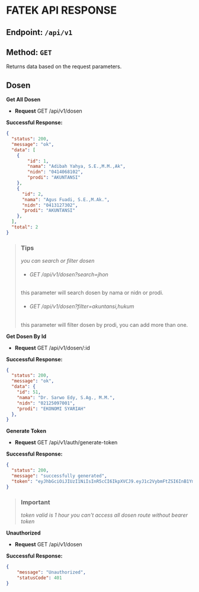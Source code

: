 # FATEK API RESPONSE

## Endpoint: `/api/v1`

## Method: `GET`

Returns data based on the request parameters.

## Dosen

**Get All Dosen**
- **Request**
GET /api/v1/dosen

**Successful Response:**

```json
{
  "status": 200,
  "message": "ok",
  "data": [
    {
        "id": 1,
        "nama": "Adibah Yahya, S.E.,M.M.,Ak",
        "nidn": "0414068102",
        "prodi": "AKUNTANSI"
    },
    {
      "id": 2,
      "nama": "Agus Fuadi, S.E.,M.Ak.",
      "nidn": "0413127302",
      "prodi": "AKUNTANSI"
    },
  ],
  "total": 2
}
```

> ### Tips
> 
> *you can search or filter dosen*
>  
> - ###### GET /api/v1/dosen?search=jhon
> 
> this parameter will search dosen by nama or nidn or prodi.
>
> - ###### GET /api/v1/dosen?filter=akuntansi,hukum
> 
> this parameter will filter dosen by prodi, you can add more than one.
> 

**Get Dosen By Id**
- **Request**
GET /api/v1/dosen/:id

**Successful Response:**

```json
{
  "status": 200,
  "message": "ok",
  "data": {
    "id": 51,
    "nama": "Dr. Sarwo Edy, S.Ag., M.M.",
    "nidn": "02125097001",
    "prodi": "EKONOMI SYARIAH"
  },
}
```

**Generate Token**
- **Request**
GET /api/v1/auth/generate-token

**Successful Response:**

```json
{
  "status": 200,
  "message": "successfully generated",
  "token": "eyJhbGciOiJIUzI1NiIsInR5cCI6IkpXVCJ9.eyJ1c2VybmFtZSI6InB1YmxpY1VzZXIiLCJpYXQiOjE3MTk5MTUzNjAsImV4cCI6MTcxOTkxODk2MH0.X_dj1Lwa7DLVMknP0CgblfzFIiMUFH_XXOQiSFv9gV4"
}
```
> ### Important
> 
> *token valid is 1 hour*
> *you can't access all dosen route without bearer token*

**Unauthorized**
- **Request**
GET /api/v1/dosen

**Successful Response:**

```json
{
    "message": "Unauthorized",
    "statusCode": 401
}
```